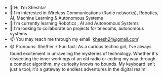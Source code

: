 - 👋 Hi, I’m Sheshta!
- 👀 I’m interested in Wireless Communications (Radio networks), Robotics, AI, Machine Learning & Autonomous Systems
- 🌱 I’m currently learning Robotics , AI and Autonomous Systems
- 💞️ I’m looking to collaborate on projects for telecoms, autonomous systems
- 📫 You may reach me through my email 'kheesh24@gmail.com'
- 😄 Pronouns: She/her
⚡ Fun fact: As a curious techno girl, I've always found excitement in unraveling the mysteries of technology.
    Whether it's dissecting the inner workings of an old radio or coding my way through a complex algorithm, my curiosity knows no bounds.
    My keyboard isn’t just a tool; it's a gateway to endless adventures in the digital realm!

<!---
Sheshta24/Sheshta24 is a ✨ special ✨ repository because its `README.md` (this file) appears on your GitHub profile.
You can click the Preview link to take a look at your changes.
--->
